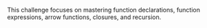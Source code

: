 This challenge focuses on mastering function declarations, function expressions, arrow functions, closures, and recursion.